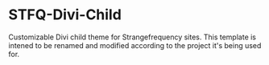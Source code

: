 # STFQ-Divi-Child
Customizable Divi child theme for Strangefrequency sites. This template is intened to be renamed and modified according to the project it's being used for.
